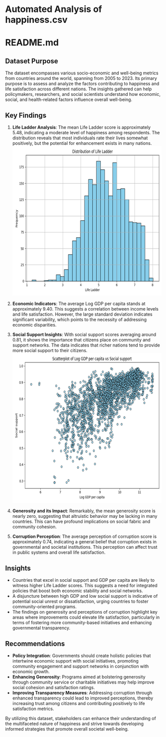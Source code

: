 # Automated Analysis of happiness.csv

# README.md

## Dataset Purpose
The dataset encompasses various socio-economic and well-being metrics from countries around the world, spanning from 2005 to 2023. Its primary purpose is to assess and analyze the factors contributing to happiness and life satisfaction across different nations. The insights gathered can help policymakers, researchers, and social scientists understand how economic, social, and health-related factors influence overall well-being.

## Key Findings
1. **Life Ladder Analysis**: The mean Life Ladder score is approximately 5.48, indicating a moderate level of happiness among respondents. The distribution reveals that most individuals rate their lives somewhat positively, but the potential for enhancement exists in many nations.
   ![Life Ladder Distribution](./Life%20Ladder_distribution.png)

2. **Economic Indicators**: The average Log GDP per capita stands at approximately 9.40. This suggests a correlation between income levels and life satisfaction. However, the large standard deviation indicates significant variability, which points to the necessity of addressing economic disparities.

3. **Social Support Insights**: With social support scores averaging around 0.81, it shows the importance that citizens place on community and support networks. The data indicates that richer nations tend to provide more social support to their citizens.
   ![Log GDP per Capita vs Social Support](./Log%20GDP%20per%20capita_vs_Social%20support_scatterplot.png)

4. **Generosity and its Impact**: Remarkably, the mean generosity score is nearly zero, suggesting that altruistic behavior may be lacking in many countries. This can have profound implications on social fabric and community cohesion.

5. **Corruption Perception**: The average perception of corruption score is approximately 0.74, indicating a general belief that corruption exists in governmental and societal institutions. This perception can affect trust in public systems and overall life satisfaction.

## Insights
- Countries that excel in social support and GDP per capita are likely to witness higher Life Ladder scores. This suggests a need for integrated policies that boost both economic stability and social networks.
- A disjuncture between high GDP and low social support is indicative of potential social unrest or dissatisfaction, urging countries to foster community-oriented programs.
- The findings on generosity and perceptions of corruption highlight key areas where improvements could elevate life satisfaction, particularly in terms of fostering more community-based initiatives and enhancing governmental transparency.

## Recommendations
- **Policy Integration**: Governments should create holistic policies that intertwine economic support with social initiatives, promoting community engagement and support networks in conjunction with economic growth.
- **Enhancing Generosity**: Programs aimed at bolstering generosity through community service or charitable initiatives may help improve social cohesion and satisfaction ratings.
- **Improving Transparency Measures**: Addressing corruption through enhanced transparency could lead to improved perceptions, thereby increasing trust among citizens and contributing positively to life satisfaction metrics.

By utilizing this dataset, stakeholders can enhance their understanding of the multifaceted nature of happiness and strive towards developing informed strategies that promote overall societal well-being.
